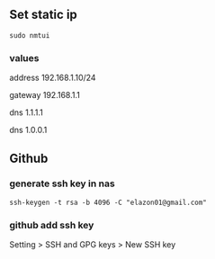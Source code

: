 ## Set static ip
```
sudo nmtui
```
### values
address 192.168.1.10/24

gateway 192.168.1.1

dns 1.1.1.1

dns 1.0.0.1

## Github
### generate ssh key in nas
```
ssh-keygen -t rsa -b 4096 -C "elazon01@gmail.com"
```

### github add ssh key
Setting > SSH and GPG keys > New SSH key
